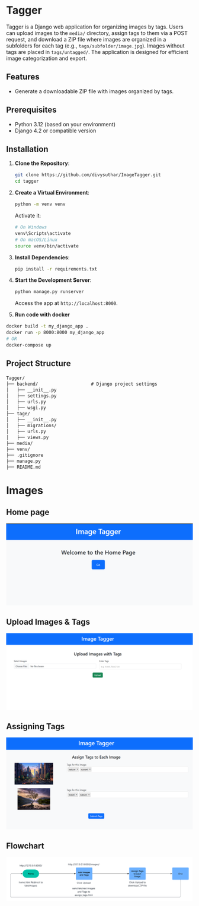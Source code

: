 # Tagger

Tagger is a Django web application for organizing images by tags. Users can upload images to the `media/` directory, assign tags to them via a POST request, and download a ZIP file where images are organized in a subfolders for each tag (e.g., `tags/subfolder/image.jpg`). Images without tags are placed in `tags/untagged/`. The application is designed for efficient image categorization and export.

## Features
- Generate a downloadable ZIP file with images organized by tags.

## Prerequisites
- Python 3.12 (based on your environment)
- Django 4.2 or compatible version

## Installation

1. **Clone the Repository**:
   ```bash
   git clone https://github.com/divysuthar/ImageTagger.git
   cd tagger
   ```

2. **Create a Virtual Environment**:
   ```bash
   python -m venv venv
   ```
   Activate it:
   ```bash
   # On Windows
   venv\Scripts\activate
   # On macOS/Linux
   source venv/bin/activate
   ```

3. **Install Dependencies**:
   ```bash
   pip install -r requirements.txt
   ```

4. **Start the Development Server**:
   ```bash
   python manage.py runserver
   ```
   Access the app at `http://localhost:8000`.

5. **Run code with docker**
  ``` bash
  docker build -t my_django_app .
  docker run -p 8000:8000 my_django_app
  # OR
  docker-compose up
```



## Project Structure
```
Tagger/
├── backend/                    # Django project settings
│   ├── __init__.py
│   ├── settings.py             
│   ├── urls.py                
│   ├── wsgi.py
├── tage/                       
│   ├── __init__.py
│   ├── migrations/             
│   ├── urls.py                 
│   ├── views.py                
├── media/                      
├── venv/                       
├── .gitignore                  
├── manage.py                   
├── README.md                   
```

# Images

## Home page
![Home Page](Images/Home.png)

## Upload Images & Tags
![Imgaes & Tags](Images/Upload_images_tags.png)

## Assigning Tags
![Assigning Tags](Images/Assigning_tags.png)

## Flowchart
![FLowchart](Flowchart.png)